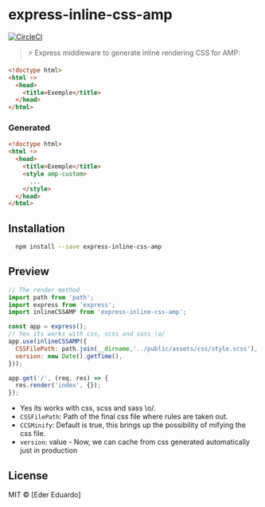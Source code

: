 
# express-inline-css-amp
[![CircleCI](https://circleci.com/gh/eder/express-inline-css-amp/tree/master.svg?style=svg&circle-token=4bbaf0984d2072700bf57071ee2379bc2851d1be)](https://circleci.com/gh/eder/express-inline-css-amp/tree/master)
> :zap: Express middleware to generate inline rendering CSS for AMP:
```html
<!doctype html>
<html ⚡>
  <head>
    <title>Exemple</title>
  </head>
</html>
```

### Generated
```html
<!doctype html>
<html ⚡>
  <head>
    <title>Exemple</title>
    <style amp-custom>
      ...
    </style>
  </head>
</html>
```


## Installation

```sh
  npm install --save express-inline-css-amp
```

## Preview
```js
// The render method
import path from 'path';
import express from 'express';
import inlineCSSAMP from 'express-inline-css-amp';

const app = express();
// Yes its works with css, scss and sass \o/
app.use(inlineCSSAMP({
  CSSFilePath: path.join(__dirname,'../public/assets/css/style.scss'),
  version: new Date().getTime(),
}));

app.get('/', (req, res) => {
  res.render('index', {});
});

```
-  Yes its works with css, scss and sass \o/.
- `CSSFilePath`: Path of the final css file where rules are taken out.
- `CCSMinify`:  Default is true, this brings up the possibility of mifying the css file.
- `version`:  value - Now, we can cache from css generated automatically just in production 
## License

MIT © [Eder Eduardo]
